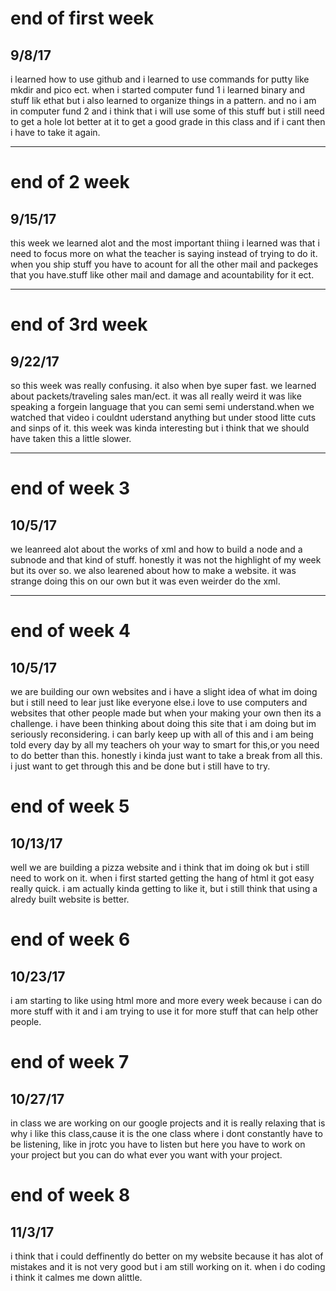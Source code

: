 # end of first week
## 9/8/17
i learned how to use github and i learned to use commands for putty like mkdir and pico ect. when i started computer fund 1 i learned binary and stuff lik ethat but i also learned 
to organize things in a pattern. and no i am in computer fund 2 and i think that i will use some of this stuff but i still need to get a hole lot better at it to get a good grade in 
this class and if i cant then i have to take it again.


---

# end of 2 week
## 9/15/17
this week we learned alot and the most important thiing i learned was that i need to focus more on what the teacher is saying instead of trying to do it. when you ship stuff you have to 
acount for all the other mail and packeges that you have.stuff like other mail and damage and acountability for it ect.


---

# end of 3rd week
## 9/22/17
so this week was really confusing. it also when bye super fast. we learned about packets/traveling sales man/ect. it was all really weird it was like speaking a forgein language that you can semi 
semi understand.when we watched that video i couldnt uderstand anything but under stood litte cuts and sinps of it. this week was kinda interesting but i think that we should have taken this a little slower.


---

# end of week 3
## 10/5/17
we leanreed alot about the works of xml and how to build a node and a subnode and that kind of stuff. honestly it was not the highlight of my week but its over so. we also learened about
 how to make a website. it was strange doing this on our own but it was even weirder do the xml.

---

# end of week 4
## 10/5/17
we are building our own websites and i have a slight idea of what im doing but i still need to lear just like everyone else.i love to use computers and websites that other people made but when your making your own then its a challenge. i have been thinking about doing this site that i am doing but im seriously reconsidering. i can barly keep up with all of this and i am being told every day by all my teachers oh your way to smart for this,or you need to do better than this. honestly i kinda just want to take a break from all this. i just want to get through this and be done but i still have to try.


# end of week 5
## 10/13/17
well we are building a pizza website and i think that im doing ok but i still need to work on it. when i first started getting the hang of html it got easy really quick. i am actually kinda getting to like it, but i still think that using a alredy built website is better.


# end of week 6
## 10/23/17
i am starting to like using html more and more every week because i can do more stuff with it and i am trying to use it for more stuff that can help other people.


# end of week 7
## 10/27/17
in class we are working on our google projects and it is really relaxing that is why i like this class,cause it is the one class where i dont constantly have to be listening, like in jrotc you have to listen but here you have to work on your project but you can do what ever you want with your project.

# end of week 8
## 11/3/17
i think that i could deffinently do better on my website because it has alot of mistakes and it is not very good but i am still working on it. when i do coding i think it calmes me down alittle.

